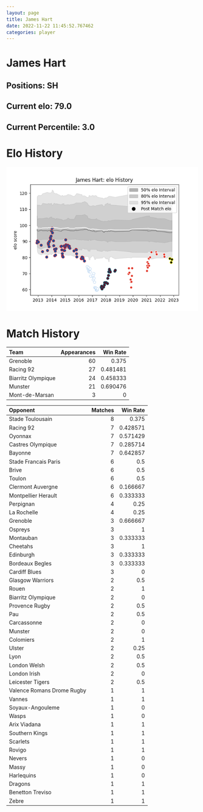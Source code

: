 ```yaml
---  
layout: page  
title: James Hart  
date: 2022-11-22 11:45:52.767462  
categories: player  
---
```

# James Hart

## Positions: SH

## Current elo: 79.0

## Current Percentile: 3.0

# Elo History


![elo history](history_JamesHart.png)
# Match History


| Team               |   Appearances |   Win Rate |
|:-------------------|--------------:|-----------:|
| Grenoble           |            60 |   0.375    |
| Racing 92          |            27 |   0.481481 |
| Biarritz Olympique |            24 |   0.458333 |
| Munster            |            21 |   0.690476 |
| Mont-de-Marsan     |             3 |   0        |

| Opponent                   |   Matches |   Win Rate |
|:---------------------------|----------:|-----------:|
| Stade Toulousain           |         8 |   0.375    |
| Racing 92                  |         7 |   0.428571 |
| Oyonnax                    |         7 |   0.571429 |
| Castres Olympique          |         7 |   0.285714 |
| Bayonne                    |         7 |   0.642857 |
| Stade Francais Paris       |         6 |   0.5      |
| Brive                      |         6 |   0.5      |
| Toulon                     |         6 |   0.5      |
| Clermont Auvergne          |         6 |   0.166667 |
| Montpellier Herault        |         6 |   0.333333 |
| Perpignan                  |         4 |   0.25     |
| La Rochelle                |         4 |   0.25     |
| Grenoble                   |         3 |   0.666667 |
| Ospreys                    |         3 |   1        |
| Montauban                  |         3 |   0.333333 |
| Cheetahs                   |         3 |   1        |
| Edinburgh                  |         3 |   0.333333 |
| Bordeaux Begles            |         3 |   0.333333 |
| Cardiff Blues              |         3 |   0        |
| Glasgow Warriors           |         2 |   0.5      |
| Rouen                      |         2 |   1        |
| Biarritz Olympique         |         2 |   0        |
| Provence Rugby             |         2 |   0.5      |
| Pau                        |         2 |   0.5      |
| Carcassonne                |         2 |   0        |
| Munster                    |         2 |   0        |
| Colomiers                  |         2 |   1        |
| Ulster                     |         2 |   0.25     |
| Lyon                       |         2 |   0.5      |
| London Welsh               |         2 |   0.5      |
| London Irish               |         2 |   0        |
| Leicester Tigers           |         2 |   0.5      |
| Valence Romans Drome Rugby |         1 |   1        |
| Vannes                     |         1 |   1        |
| Soyaux-Angouleme           |         1 |   0        |
| Wasps                      |         1 |   0        |
| Arix Viadana               |         1 |   1        |
| Southern Kings             |         1 |   1        |
| Scarlets                   |         1 |   1        |
| Rovigo                     |         1 |   1        |
| Nevers                     |         1 |   0        |
| Massy                      |         1 |   0        |
| Harlequins                 |         1 |   0        |
| Dragons                    |         1 |   1        |
| Benetton Treviso           |         1 |   1        |
| Zebre                      |         1 |   1        |